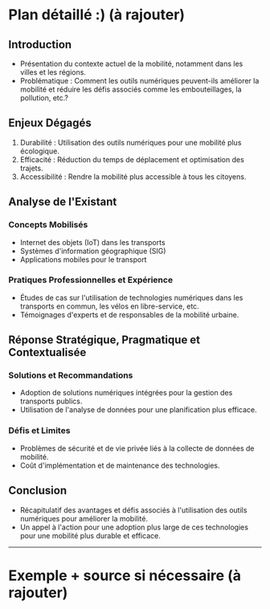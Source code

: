 # **Plan détaillé :)** (à rajouter)
## Introduction

- Présentation du contexte actuel de la mobilité, notamment dans les villes et les régions.
- Problématique : Comment les outils numériques peuvent-ils améliorer la mobilité et réduire les défis associés comme les embouteillages, la pollution, etc.?

## Enjeux Dégagés

1. Durabilité : Utilisation des outils numériques pour une mobilité plus écologique.
2. Efficacité : Réduction du temps de déplacement et optimisation des trajets.
3. Accessibilité : Rendre la mobilité plus accessible à tous les citoyens.

## Analyse de l'Existant

### Concepts Mobilisés

- Internet des objets (IoT) dans les transports
- Systèmes d'information géographique (SIG)
- Applications mobiles pour le transport

### Pratiques Professionnelles et Expérience

- Études de cas sur l'utilisation de technologies numériques dans les transports en commun, les vélos en libre-service, etc.
- Témoignages d'experts et de responsables de la mobilité urbaine.

## Réponse Stratégique, Pragmatique et Contextualisée

### Solutions et Recommandations

- Adoption de solutions numériques intégrées pour la gestion des transports publics.
- Utilisation de l'analyse de données pour une planification plus efficace.

### Défis et Limites

- Problèmes de sécurité et de vie privée liés à la collecte de données de mobilité.
- Coût d'implémentation et de maintenance des technologies.

## Conclusion

- Récapitulatif des avantages et défis associés à l'utilisation des outils numériques pour améliorer la mobilité.
- Un appel à l'action pour une adoption plus large de ces technologies pour une mobilité plus durable et efficace.


---
# Exemple + source si nécessaire (à rajouter)